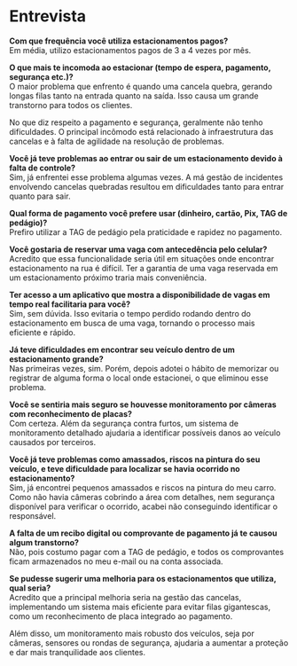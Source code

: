 # Entrevista

**Com que frequência você utiliza estacionamentos pagos?**  
Em média, utilizo estacionamentos pagos de 3 a 4 vezes por mês.  

**O que mais te incomoda ao estacionar (tempo de espera, pagamento, segurança etc.)?**  
O maior problema que enfrento é quando uma cancela quebra, gerando longas filas tanto na entrada quanto na saída. Isso causa um grande transtorno para todos os clientes.  

No que diz respeito a pagamento e segurança, geralmente não tenho dificuldades. O principal incômodo está relacionado à infraestrutura das cancelas e à falta de agilidade na resolução de problemas.  

**Você já teve problemas ao entrar ou sair de um estacionamento devido à falta de controle?**  
Sim, já enfrentei esse problema algumas vezes. A má gestão de incidentes envolvendo cancelas quebradas resultou em dificuldades tanto para entrar quanto para sair.  

**Qual forma de pagamento você prefere usar (dinheiro, cartão, Pix, TAG de pedágio)?**  
Prefiro utilizar a TAG de pedágio pela praticidade e rapidez no pagamento.  

**Você gostaria de reservar uma vaga com antecedência pelo celular?**  
Acredito que essa funcionalidade seria útil em situações onde encontrar estacionamento na rua é difícil. Ter a garantia de uma vaga reservada em um estacionamento próximo traria mais conveniência.  

**Ter acesso a um aplicativo que mostra a disponibilidade de vagas em tempo real facilitaria para você?**  
Sim, sem dúvida. Isso evitaria o tempo perdido rodando dentro do estacionamento em busca de uma vaga, tornando o processo mais eficiente e rápido.  

**Já teve dificuldades em encontrar seu veículo dentro de um estacionamento grande?**  
Nas primeiras vezes, sim. Porém, depois adotei o hábito de memorizar ou registrar de alguma forma o local onde estacionei, o que eliminou esse problema.  

**Você se sentiria mais seguro se houvesse monitoramento por câmeras com reconhecimento de placas?**  
Com certeza. Além da segurança contra furtos, um sistema de monitoramento detalhado ajudaria a identificar possíveis danos ao veículo causados por terceiros.  

**Você já teve problemas como amassados, riscos na pintura do seu veículo, e teve dificuldade para localizar se havia ocorrido no estacionamento?**  
Sim, já encontrei pequenos amassados e riscos na pintura do meu carro. Como não havia câmeras cobrindo a área com detalhes, nem segurança disponível para verificar o ocorrido, acabei não conseguindo identificar o responsável.  

**A falta de um recibo digital ou comprovante de pagamento já te causou algum transtorno?**  
Não, pois costumo pagar com a TAG de pedágio, e todos os comprovantes ficam armazenados no meu e-mail ou na conta associada.  

**Se pudesse sugerir uma melhoria para os estacionamentos que utiliza, qual seria?**  
Acredito que a principal melhoria seria na gestão das cancelas, implementando um sistema mais eficiente para evitar filas gigantescas, como um reconhecimento de placa integrado ao pagamento.  

Além disso, um monitoramento mais robusto dos veículos, seja por câmeras, sensores ou rondas de segurança, ajudaria a aumentar a proteção e dar mais tranquilidade aos clientes.  
